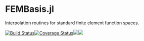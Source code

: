 # FEMBasis.jl

Interpolation routines for standard finite element function spaces.

[![Build Status](https://travis-ci.org/JuliaFEM/FEMBasis.jl.svg?branch=master)](https://travis-ci.org/JuliaFEM/FEMBasis.jl)[![Coverage Status](https://coveralls.io/repos/github/JuliaFEM/FEMBasis.jl/badge.svg?branch=master)](https://coveralls.io/github/JuliaFEM/FEMBasis.jl?branch=master)[![](https://img.shields.io/badge/docs-stable-blue.svg)](https://juliafem.github.io/FEMBasis.jl/stable)[![](https://img.shields.io/badge/docs-latest-blue.svg)](https://juliafem.github.io/FEMBasis.jl/latest)
